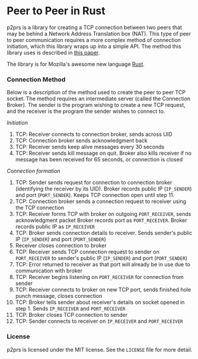 
Peer to Peer in Rust
====================

p2prs is a library for creating a TCP connection between two peers that may be behind a Network Address Translation box (NAT). This type of peer to peer communication requires a more complex method of connection initiation, which this library wraps up into a simple API. The method this library uses is described in [this paper](http://ra.adm.cs.cmu.edu/anon/isri2005/CMU-ISRI-05-104.pdf).

The library is for Mozilla's awesome new language [Rust](http://www.rust-lang.org).

### Connection Method

Below is a description of the method used to create the peer to peer TCP socket. The method requires an intermediate server (called the Connection Broker). The sender is the program wishing to create a new TCP request, and the receiver is the program the sender wishes to connect to.

*Initiation*

1. TCP: Receiver connects to connection broker, sends across UID
2. TCP: Connection broker sends acknowledgment back
3. TCP: Receiver sends keep alive messages every 30 seconds
4. TCP: Receiver sends kill message on quit. Broker also kills receiver if no message has been received for 65 seconds, or connection is closed

*Connection formation*

1. TCP: Sender sends request for connection to connection broker (identifying the receiver by its UID). Broker records public IP (`IP_SENDER`) and port (`PORT_SENDER`). Keeps TCP connection open until step 11.
2. TCP: Connection broker sends a connection request to receiver using the TCP connection
3. TCP: Receiver forms TCP with broker on outgoing `PORT_RECEIVER`, sends acknowledgment packet Broker records port as `PORT_RECEIVER`. Broker records public IP as `IP_RECEIVER`
4. TCP: Broker sends connection details to receiver. Sends sender's public IP (`IP_SENDER`) and port (`PORT_SENDER`)
5. Receiver closes connection to broker
6. TCP: Receiver sends TCP connection request to sender on `PORT_RECEIVER` to sender's public IP (`IP_SENDER`) and port (`PORT_SENDER`)
7. TCP: Error returned to receiver as that port will already be in use due to communication with broker
8. TCP: Receiver begins listening on `PORT_RECEIVER` for connection from sender
9. TCP: Receiver connects to broker on new TCP port, sends finished hole punch message, closes connection
10. TCP: Broker tells sender about receiver's details on socket opened in step 1. Sends `IP_RECEIVER` and `PORT_RECEIVER`
11. TCP: Broker closes TCP connection to sender
12. TCP: Sender connects to receiver on `IP_RECEIVER` and `PORT_RECEIVER`

### License

p2prs is licensed under the MIT license. See the `LICENSE` file for more detail.
